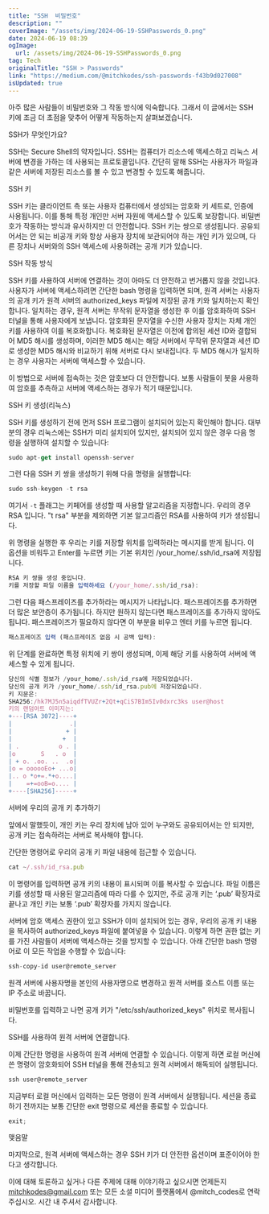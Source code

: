 ```yaml
---
title: "SSH  비밀번호"
description: ""
coverImage: "/assets/img/2024-06-19-SSHPasswords_0.png"
date: 2024-06-19 08:39
ogImage:
  url: /assets/img/2024-06-19-SSHPasswords_0.png
tag: Tech
originalTitle: "SSH > Passwords"
link: "https://medium.com/@mitchkodes/ssh-passwords-f43b9d027008"
isUpdated: true
---
```


아주 많은 사람들이 비밀번호와 그 작동 방식에 익숙합니다. 그래서 이 글에서는 SSH 키에 조금 더 초점을 맞추어 어떻게 작동하는지 살펴보겠습니다.

SSH가 무엇인가요?

SSH는 Secure Shell의 약자입니다. SSH는 컴퓨터가 리소스에 액세스하고 리눅스 서버에 변경을 가하는 데 사용되는 프로토콜입니다. 간단히 말해 SSH는 사용자가 파일과 같은 서버에 저장된 리소스를 볼 수 있고 변경할 수 있도록 해줍니다.

<div class="content-ad"></div>

SSH 키

SSH 키는 클라이언트 측 또는 사용자 컴퓨터에서 생성되는 암호화 키 세트로, 인증에 사용됩니다. 이를 통해 특정 개인만 서버 자원에 액세스할 수 있도록 보장합니다. 비밀번호가 작동하는 방식과 유사하지만 더 안전합니다. SSH 키는 쌍으로 생성됩니다. 공유되어서는 안 되는 비공개 키와 항상 사용자 장치에 보관되어야 하는 개인 키가 있으며, 다른 장치나 서버와의 SSH 액세스에 사용하려는 공개 키가 있습니다.

SSH 작동 방식

SSH 키를 사용하여 서버에 연결하는 것이 아마도 더 안전하고 번거롭지 않을 것입니다. 사용자가 서버에 액세스하려면 간단한 bash 명령을 입력하면 되며, 원격 서버는 사용자의 공개 키가 원격 서버의 authorized_keys 파일에 저장된 공개 키와 일치하는지 확인합니다. 일치하는 경우, 원격 서버는 무작위 문자열을 생성한 후 이를 암호화하여 SSH 터널을 통해 사용자에게 보냅니다. 암호화된 문자열을 수신한 사용자 장치는 자체 개인 키를 사용하여 이를 복호화합니다. 복호화된 문자열은 이전에 합의된 세션 ID와 결합되어 MD5 해시를 생성하며, 이러한 MD5 해시는 해당 서버에서 무작위 문자열과 세션 ID로 생성한 MD5 해시와 비교하기 위해 서버로 다시 보내집니다. 두 MD5 해시가 일치하는 경우 사용자는 서버에 액세스할 수 있습니다.

<div class="content-ad"></div>

이 방법으로 서버에 접속하는 것은 암호보다 더 안전합니다. 보통 사람들이 봇을 사용하여 암호를 추측하고 서버에 액세스하는 경우가 적기 때문입니다.

SSH 키 생성(리눅스)

SSH 키를 생성하기 전에 먼저 SSH 프로그램이 설치되어 있는지 확인해야 합니다. 대부분의 경우 리눅스에는 SSH가 미리 설치되어 있지만, 설치되어 있지 않은 경우 다음 명령을 실행하여 설치할 수 있습니다:

```js
sudo apt-get install openssh-server
```

<div class="content-ad"></div>

그런 다음 SSH 키 쌍을 생성하기 위해 다음 명령을 실행합니다:

```js
sudo ssh-keygen -t rsa
```

여기서 `-t` 플래그는 키페어를 생성할 때 사용할 알고리즘을 지정합니다. 우리의 경우 RSA 입니다. "t rsa" 부분을 제외하면 기본 알고리즘인 RSA를 사용하여 키가 생성됩니다.

위 명령을 실행한 후 우리는 키를 저장할 위치를 입력하라는 메시지를 받게 됩니다. 이 옵션을 비워두고 Enter를 누르면 키는 기본 위치인 /your_home/.ssh/id_rsa에 저장됩니다.

<div class="content-ad"></div>

```js
RSA 키 쌍을 생성 중입니다.
키를 저장할 파일 이름을 입력하세요 (/your_home/.ssh/id_rsa):
```

그런 다음 패스프레이즈를 추가하라는 메시지가 나타납니다. 패스프레이즈를 추가하면 더 많은 보안층이 추가됩니다. 하지만 원하지 않는다면 패스프레이즈를 추가하지 않아도 됩니다. 패스프레이즈가 필요하지 않다면 이 부분을 비우고 엔터 키를 누르면 됩니다.

```js
패스프레이즈 입력 (패스프레이즈 없음 시 공백 입력):
```

위 단계를 완료하면 특정 위치에 키 쌍이 생성되며, 이제 해당 키를 사용하여 서버에 액세스할 수 있게 됩니다.

<div class="content-ad"></div>

```js
당신의 식별 정보가 /your_home/.ssh/id_rsa에 저장되었습니다.
당신의 공개 키가 /your_home/.ssh/id_rsa.pub에 저장되었습니다.
키 지문은:
SHA256:/hk7MJ5n5aiqdfTVUZr+2Qt+qCiS7BIm5Iv0dxrc3ks user@host
키의 랜덤아트 이미지는:
+---[RSA 3072]----+
|                .|
|               + |
|              +  |
| .           o . |
|o       S   . o  |
| + o. .oo. ..  .o|
|o = oooooEo+ ...o|
|.. o *o+=.*+o....|
|    =+=ooB=o.... |
+----[SHA256]-----+
```

서버에 우리의 공개 키 추가하기

앞에서 말했듯이, 개인 키는 우리 장치에 남아 있어 누구와도 공유되어서는 안 되지만, 공개 키는 접속하려는 서버로 복사해야 합니다.

간단한 명령어로 우리의 공개 키 파일 내용에 접근할 수 있습니다.

<div class="content-ad"></div>

```js
cat ~/.ssh/id_rsa.pub
```

이 명령어를 입력하면 공개 키의 내용이 표시되며 이를 복사할 수 있습니다. 파일 이름은 키를 생성할 때 사용된 알고리즘에 따라 다를 수 있지만, 주로 공개 키는 ‘.pub’ 확장자로 끝나고 개인 키는 보통 ‘.pub’ 확장자를 가지지 않습니다.

서버에 암호 액세스 권한이 있고 SSH가 이미 설치되어 있는 경우, 우리의 공개 키 내용을 복사하여 authorized_keys 파일에 붙여넣을 수 있습니다. 이렇게 하면 권한 없는 키를 가진 사람들이 서버에 액세스하는 것을 방지할 수 있습니다. 아래 간단한 bash 명령어로 이 모든 작업을 수행할 수 있습니다:

```js
ssh-copy-id user@remote_server
```

<div class="content-ad"></div>

원격 서버에 사용자명을 본인의 사용자명으로 변경하고 원격 서버를 호스트 이름 또는 IP 주소로 바꿉니다.

비밀번호를 입력하고 나면 공개 키가 "/etc/ssh/authorized_keys" 위치로 복사됩니다.

SSH를 사용하여 원격 서버에 연결합니다.

이제 간단한 명령을 사용하여 원격 서버에 연결할 수 있습니다. 이렇게 하면 로컬 머신에 쓴 명령이 암호화되어 SSH 터널을 통해 전송되고 원격 서버에서 해독되어 실행됩니다.

<div class="content-ad"></div>

```js
ssh user@remote_server
```

지금부터 로컬 머신에서 입력하는 모든 명령이 원격 서버에서 실행됩니다. 세션을 종료하기 전까지는 보통 간단한 exit 명령으로 세션을 종료할 수 있습니다.

```js
exit;
```

맺음말

<div class="content-ad"></div>

마지막으로, 원격 서버에 액세스하는 경우 SSH 키가 더 안전한 옵션이며 표준이어야 한다고 생각합니다.

이에 대해 토론하고 싶거나 다른 주제에 대해 이야기하고 싶으시면 언제든지 mitchkodes@gmail.com 또는 모든 소셜 미디어 플랫폼에서 @mitch_codes로 연락 주십시오. 시간 내 주셔서 감사합니다.
